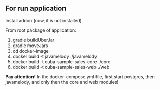 ## For run application

Install addon (now, it is not installed)

From root package of application:

1. gradle buildUberJar
2. gradle moveJars
3. cd docker-image
4. docker build -t javamelody ./javamelody
5. docker build -t cuba-sample-sales-core ./core
6. docker build -t cuba-sample-sales-web ./web

**Pay attention!** In the docker-compose.yml file, first start postgres, then javamelody, and only then the core and web modules! 